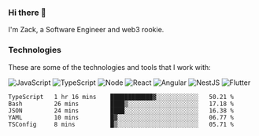 ### Hi there 👋
I'm Zack, a Software Engineer and web3 rookie.

### Technologies
These are some of the technologies and tools that I work with:

![JavaScript](https://img.shields.io/badge/JavaScript-323330.svg?logo=javascript&logoColor=F7DF1E) 
![TypeScript](https://img.shields.io/badge/TypeScript-007ACC.svg?logo=typescript&logoColor=white) 
![Node](https://img.shields.io/badge/Node.js-43853D.svg?logo=node.js&logoColor=white)
![React](https://img.shields.io/badge/React-20232a.svg?logo=react&logoColor=61DAFB) 
![Angular](https://img.shields.io/badge/Angular-E23237.svg?logo=angularjs&logoColor=white)
![NestJS](https://img.shields.io/badge/NestJS-E0234E?logo=nestjs&logoColor=white)
![Flutter](https://img.shields.io/badge/Flutter-02569B.svg?logo=flutter&logoColor=white)

<!--START_SECTION:waka-->

```text
TypeScript   1 hr 16 mins    ████████████▓░░░░░░░░░░░░   50.21 %
Bash         26 mins         ████▒░░░░░░░░░░░░░░░░░░░░   17.18 %
JSON         24 mins         ████░░░░░░░░░░░░░░░░░░░░░   16.38 %
YAML         10 mins         █▓░░░░░░░░░░░░░░░░░░░░░░░   06.77 %
TSConfig     8 mins          █▒░░░░░░░░░░░░░░░░░░░░░░░   05.71 %
```

<!--END_SECTION:waka-->
